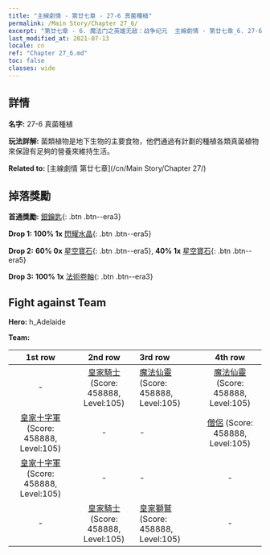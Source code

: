 ```yaml
---
title: "主線劇情 - 第廿七章 - 27-6 真菌種植"
permalink: /Main Story/Chapter 27_6/
excerpt: "第廿七章 - 6. 魔法门之英雄无敌：战争纪元  主線劇情 - 第廿七章_6. 27-6 真菌種植"
last_modified_at: 2021-07-13
locale: cn
ref: "Chapter 27_6.md"
toc: false
classes: wide
---
```


## 詳情

 **名字:** 27-6 真菌種植

 **玩法詳解:** 菌類植物是地下生物的主要食物，他們通過有計劃的種植各類真菌植物來保證有足夠的營養來維持生活。

 **Related to:** [主線劇情 第廿七章](/cn/Main Story/Chapter 27/)

## 掉落獎勵

 **首通獎勵:** [銀鑰匙](/cn/Items/con_693/){: .btn .btn--era3}

 **Drop 1:** **100% 1x** [閃耀水晶](/cn/Items/mat_101/){: .btn .btn--era5}

 **Drop 2:** **60% 0x** [星空寶石](/cn/Items/mat_93/){: .btn .btn--era5}, **40% 1x** [星空寶石](/cn/Items/mat_93/){: .btn .btn--era5}

 **Drop 3:** **100% 1x** [法術卷軸](/cn/Items/con_694/){: .btn .btn--era3}


## Fight against Team
 **Hero:** h_Adelaide

 **Team:**


  | 1st row | 2nd row | 3rd row | 4th row |
  |:----:|:----:|:----|:----:|
  | - | [皇家騎士](/cn/units/Cavalier/) (Score: 458888, Level:105)  | [魔法仙靈](/cn/units/Sprite/) (Score: 458888, Level:105)  | [魔法仙靈](/cn/units/Sprite/) (Score: 458888, Level:105)  |
  | [皇家十字軍](/cn/units/Swordsman/) (Score: 458888, Level:105)  | - | - | [僧侶](/cn/units/Monk/) (Score: 458888, Level:105)  |
  | [皇家十字軍](/cn/units/Swordsman/) (Score: 458888, Level:105)  | - | - | - |
  | - | [皇家騎士](/cn/units/Cavalier/) (Score: 458888, Level:105)  | [皇家獅鷲](/cn/units/Griffin/) (Score: 458888, Level:105)  | - |


